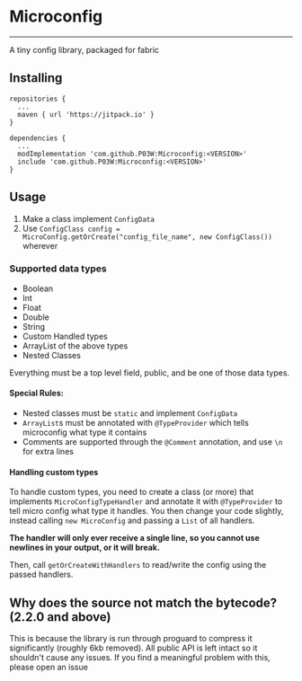 # Microconfig

---

A tiny config library, packaged for fabric

## Installing
```
repositories {
  ...
  maven { url 'https://jitpack.io' }
}
```

```
dependencies {
  ...
  modImplementation 'com.github.P03W:Microconfig:<VERSION>'
  include 'com.github.P03W:Microconfig:<VERSION>'
}
```

## Usage
1. Make a class implement `ConfigData`
2. Use `ConfigClass config = MicroConfig.getOrCreate("config_file_name", new ConfigClass())` wherever

### Supported data types

- Boolean
- Int
- Float
- Double
- String
- Custom Handled types
- ArrayList of the above types
- Nested Classes

Everything must be a top level field, public, and be one of those data types.

#### Special Rules:
- Nested classes must be `static` and implement `ConfigData`
- `ArrayList`s must be annotated with `@TypeProvider` which tells microconfig what type it contains
- Comments are supported through the `@Comment` annotation, and use `\n` for extra lines

#### Handling custom types

To handle custom types, you need to create a class (or more) that implements `MicroConfigTypeHandler` and annotate it with `@TypeProvider` to tell micro config what type it handles.
You then change your code slightly, instead calling `new MicroConfig` and passing a `List` of all handlers.

**The handler will only ever receive a single line, so you cannot use newlines in your output, or it will break.**

Then, call `getOrCreateWithHandlers` to read/write the config using the passed handlers.

## Why does the source not match the bytecode? (2.2.0 and above)

This is because the library is run through proguard to compress it significantly (roughly 6kb removed).
All public API is left intact so it shouldn't cause any issues.
If you find a meaningful problem with this, please open an issue
